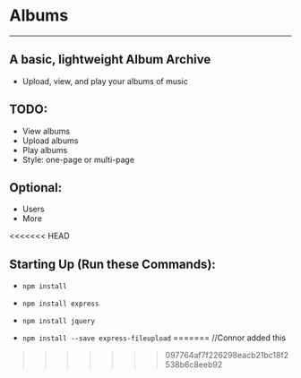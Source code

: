# Albums
---------

## A basic, lightweight Album Archive
  - Upload, view, and play your albums of music

## TODO:
  - View albums
  - Upload albums
  - Play albums
  - Style: one-page or multi-page

## Optional:
  - Users
  - More

<<<<<<< HEAD
## Starting Up (Run these Commands):
  - <code>npm install</code>

  - <code>npm install express</code>

  - <code>npm install jquery</code>

  - <code>npm install --save express-fileupload</code>
=======
//Connor added this
>>>>>>> 097764af7f226298eacb21bc18f2538b6c8eeb92
